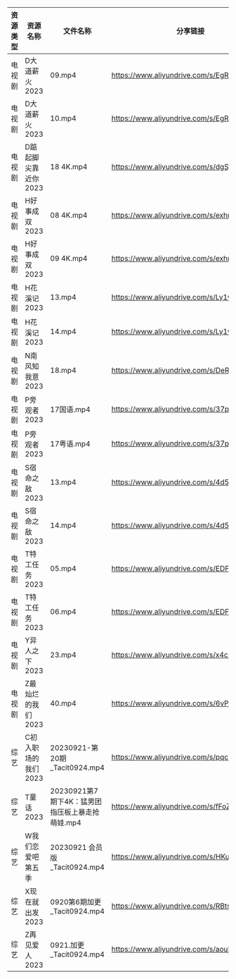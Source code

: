 | 资源类型 | 资源名称         | 文件名称                            | 分享链接                                      | 更新时间       |
| ---- | ------------ | ------------------------------- | ----------------------------------------- | ---------- |
| 电视剧  | D大道薪火2023    | 09.mp4                          | https://www.aliyundrive.com/s/EgRo2iJ1cNB | 2023-09-22 |
| 电视剧  | D大道薪火2023    | 10.mp4                          | https://www.aliyundrive.com/s/EgRo2iJ1cNB | 2023-09-22 |
| 电视剧  | D踮起脚尖靠近你2023 | 18 4K.mp4                       | https://www.aliyundrive.com/s/dgSjr6FRir3 | 2023-09-22 |
| 电视剧  | H好事成双2023    | 08 4K.mp4                       | https://www.aliyundrive.com/s/exhnGn7v2jT | 2023-09-22 |
| 电视剧  | H好事成双2023    | 09 4K.mp4                       | https://www.aliyundrive.com/s/exhnGn7v2jT | 2023-09-22 |
| 电视剧  | H花溪记2023     | 13.mp4                          | https://www.aliyundrive.com/s/Ly1w9W9GHqU | 2023-09-22 |
| 电视剧  | H花溪记2023     | 14.mp4                          | https://www.aliyundrive.com/s/Ly1w9W9GHqU | 2023-09-22 |
| 电视剧  | N南风知我意2023   | 18.mp4                          | https://www.aliyundrive.com/s/DeRMnNbejyx | 2023-09-22 |
| 电视剧  | P旁观者2023     | 17国语.mp4                        | https://www.aliyundrive.com/s/37pqFfWTwos | 2023-09-22 |
| 电视剧  | P旁观者2023     | 17粤语.mp4                        | https://www.aliyundrive.com/s/37pqFfWTwos | 2023-09-22 |
| 电视剧  | S宿命之敌2023    | 13.mp4                          | https://www.aliyundrive.com/s/4d5Stsg6Pgd | 2023-09-22 |
| 电视剧  | S宿命之敌2023    | 14.mp4                          | https://www.aliyundrive.com/s/4d5Stsg6Pgd | 2023-09-22 |
| 电视剧  | T特工任务2023    | 05.mp4                          | https://www.aliyundrive.com/s/EDFPR28D3eB | 2023-09-22 |
| 电视剧  | T特工任务2023    | 06.mp4                          | https://www.aliyundrive.com/s/EDFPR28D3eB | 2023-09-22 |
| 电视剧  | Y异人之下2023    | 23.mp4                          | https://www.aliyundrive.com/s/x4c9VAmpoeU | 2023-09-22 |
| 电视剧  | Z最灿烂的我们2023  | 40.mp4                          | https://www.aliyundrive.com/s/6vPRBkMxLP1 | 2023-09-22 |
| 综艺   | C初入职场的我们2023 | 20230921-第20期_Tacit0924.mp4     | https://www.aliyundrive.com/s/pqc7pqfCNxC | 2023-09-22 |
| 综艺   | T童话2023      | 20230921第7期下4K：猛男团指压板上暴走抢萌娃.mp4 | https://www.aliyundrive.com/s/fFoZet5PGkd | 2023-09-22 |
| 综艺   | W我们恋爱吧第五季    | 20230921 会员版_Tacit0924.mp4      | https://www.aliyundrive.com/s/HKudLToehXL | 2023-09-22 |
| 综艺   | X现在就出发2023   | 0920第6期加更_Tacit0924.mp4         | https://www.aliyundrive.com/s/RBtsDZX8Y3n | 2023-09-22 |
| 综艺   | Z再见爱人2023    | 0921.加更_Tacit0924.mp4           | https://www.aliyundrive.com/s/aouNVWvAZxj | 2023-09-22 |
